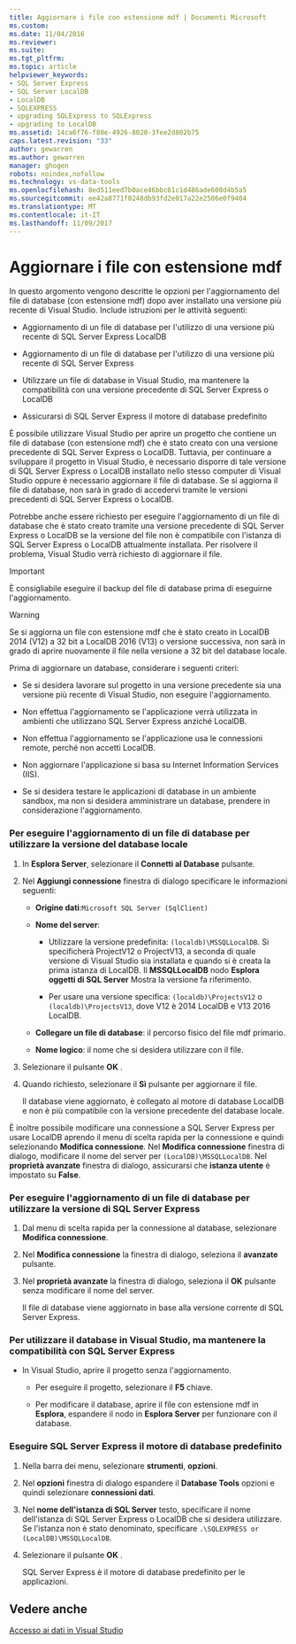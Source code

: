 ```yaml
---
title: Aggiornare i file con estensione mdf | Documenti Microsoft
ms.custom: 
ms.date: 11/04/2016
ms.reviewer: 
ms.suite: 
ms.tgt_pltfrm: 
ms.topic: article
helpviewer_keywords:
- SQL Server Express
- SQL Server LocalDB
- LocalDB
- SQLEXPRESS
- upgrading SQLExpress to SQLExpress
- upgrading to LocalDB
ms.assetid: 14ca6f76-f80e-4926-8020-3fee2d802b75
caps.latest.revision: "33"
author: gewarren
ms.author: gewarren
manager: ghogen
robots: noindex,nofollow
ms.technology: vs-data-tools
ms.openlocfilehash: 8ed511eed7b0ace46bbc61c1d486ade608d4b5a5
ms.sourcegitcommit: ee42a8771f0248db93fd2e017a22e2506e0f9404
ms.translationtype: MT
ms.contentlocale: it-IT
ms.lasthandoff: 11/09/2017
---
```

# <a name="upgrade-mdf-files"></a>Aggiornare i file con estensione mdf
In questo argomento vengono descritte le opzioni per l'aggiornamento del file di database (con estensione mdf) dopo aver installato una versione più recente di Visual Studio. Include istruzioni per le attività seguenti:  
  
-   Aggiornamento di un file di database per l'utilizzo di una versione più recente di SQL Server Express LocalDB  
  
-   Aggiornamento di un file di database per l'utilizzo di una versione più recente di SQL Server Express  
  
-   Utilizzare un file di database in Visual Studio, ma mantenere la compatibilità con una versione precedente di SQL Server Express o LocalDB  
  
-   Assicurarsi di SQL Server Express il motore di database predefinito  
  
È possibile utilizzare Visual Studio per aprire un progetto che contiene un file di database (con estensione mdf) che è stato creato con una versione precedente di SQL Server Express o LocalDB. Tuttavia, per continuare a sviluppare il progetto in Visual Studio, è necessario disporre di tale versione di SQL Server Express o LocalDB installato nello stesso computer di Visual Studio oppure è necessario aggiornare il file di database. Se si aggiorna il file di database, non sarà in grado di accedervi tramite le versioni precedenti di SQL Server Express o LocalDB.  
  
Potrebbe anche essere richiesto per eseguire l'aggiornamento di un file di database che è stato creato tramite una versione precedente di SQL Server Express o LocalDB se la versione del file non è compatibile con l'istanza di SQL Server Express o LocalDB attualmente installata. Per risolvere il problema, Visual Studio verrà richiesto di aggiornare il file.  
  
> [!IMPORTANT]
> È consigliabile eseguire il backup del file di database prima di eseguirne l'aggiornamento.  
  
> [!WARNING]
> Se si aggiorna un file con estensione mdf che è stato creato in LocalDB 2014 (V12) a 32 bit a LocalDB 2016 (V13) o versione successiva, non sarà in grado di aprire nuovamente il file nella versione a 32 bit del database locale.
  
Prima di aggiornare un database, considerare i seguenti criteri:  
  
-   Se si desidera lavorare sul progetto in una versione precedente sia una versione più recente di Visual Studio, non eseguire l'aggiornamento.  
  
-   Non effettua l'aggiornamento se l'applicazione verrà utilizzata in ambienti che utilizzano SQL Server Express anziché LocalDB.  
  
-   Non effettua l'aggiornamento se l'applicazione usa le connessioni remote, perché non accetti LocalDB.  
  
-   Non aggiornare l'applicazione si basa su Internet Information Services (IIS).  
  
-   Se si desidera testare le applicazioni di database in un ambiente sandbox, ma non si desidera amministrare un database, prendere in considerazione l'aggiornamento.  
  
### <a name="to-upgrade-a-database-file-to-use-the-localdb-version"></a>Per eseguire l'aggiornamento di un file di database per utilizzare la versione del database locale
  
1.  In **Esplora Server**, selezionare il **Connetti al Database** pulsante.  
  
2.  Nel **Aggiungi connessione** finestra di dialogo specificare le informazioni seguenti:  
  
    -   **Origine dati**:`Microsoft SQL Server (SqlClient)`  
  
    -   **Nome del server**:  
  
        -   Utilizzare la versione predefinita: `(localdb)\MSSQLLocalDB`.  Si specificherà ProjectV12 o ProjectV13, a seconda di quale versione di Visual Studio sia installata e quando si è creata la prima istanza di LocalDB. Il **MSSQLLocalDB** nodo **Esplora oggetti di SQL Server** Mostra la versione fa riferimento.  
  
        -   Per usare una versione specifica: `(localdb)\ProjectsV12` o `(localdb)\ProjectsV13`, dove V12 è 2014 LocalDB e V13 2016 LocalDB.  
  
    -   **Collegare un file di database**: il percorso fisico del file mdf primario.  
  
    -   **Nome logico**: il nome che si desidera utilizzare con il file.  
  
3.  Selezionare il pulsante **OK** .  
  
4.  Quando richiesto, selezionare il **Sì** pulsante per aggiornare il file.  
  
    Il database viene aggiornato, è collegato al motore di database LocalDB e non è più compatibile con la versione precedente del database locale.  
  
È inoltre possibile modificare una connessione a SQL Server Express per usare LocalDB aprendo il menu di scelta rapida per la connessione e quindi selezionando **Modifica connessione**. Nel **Modifica connessione** finestra di dialogo, modificare il nome del server per `(LocalDB)\MSSQLLocalDB`. Nel **proprietà avanzate** finestra di dialogo, assicurarsi che **istanza utente** è impostato su **False**.

### <a name="to-upgrade-a-database-file-to-use-the-sql-server-express-version"></a>Per eseguire l'aggiornamento di un file di database per utilizzare la versione di SQL Server Express  
  
1.  Dal menu di scelta rapida per la connessione al database, selezionare **Modifica connessione**.  
  
2.  Nel **Modifica connessione** la finestra di dialogo, seleziona il **avanzate** pulsante.  
  
3.  Nel **proprietà avanzate** la finestra di dialogo, seleziona il **OK** pulsante senza modificare il nome del server.  
  
    Il file di database viene aggiornato in base alla versione corrente di SQL Server Express.  
  
### <a name="to-work-with-the-database-in-visual-studio-but-retain-compatibility-with-sql-server-express"></a>Per utilizzare il database in Visual Studio, ma mantenere la compatibilità con SQL Server Express  
  
-   In Visual Studio, aprire il progetto senza l'aggiornamento.  
  
    -   Per eseguire il progetto, selezionare il **F5** chiave.  
  
    -   Per modificare il database, aprire il file con estensione mdf in **Esplora**, espandere il nodo in **Esplora Server** per funzionare con il database.  
  
### <a name="to-make-sql-server-express-the-default-database-engine"></a>Eseguire SQL Server Express il motore di database predefinito  
  
1.  Nella barra dei menu, selezionare **strumenti**, **opzioni**.  
  
2.  Nel **opzioni** finestra di dialogo espandere il **Database Tools** opzioni e quindi selezionare **connessioni dati**.  
  
3.  Nel **nome dell'istanza di SQL Server** testo, specificare il nome dell'istanza di SQL Server Express o LocalDB che si desidera utilizzare. Se l'istanza non è stato denominato, specificare `.\SQLEXPRESS or (LocalDB)\MSSQLLocalDB`.  
  
4.  Selezionare il pulsante **OK** .  
  
    SQL Server Express è il motore di database predefinito per le applicazioni.

## <a name="see-also"></a>Vedere anche
[Accesso ai dati in Visual Studio](accessing-data-in-visual-studio.md)
